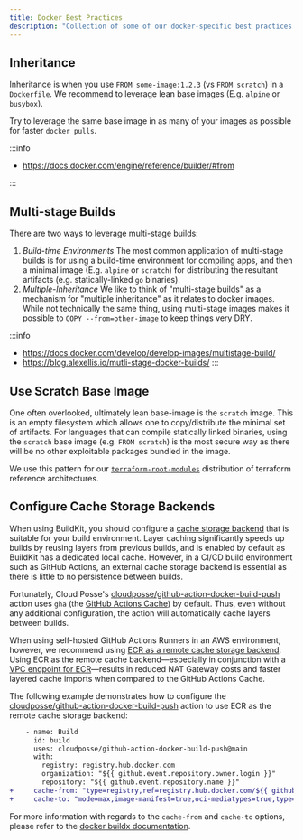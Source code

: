 ```yaml
---
title: Docker Best Practices
description: "Collection of some of our docker-specific best practices."
---
```


## Inheritance

Inheritance is when you use `FROM some-image:1.2.3` (vs `FROM scratch`) in a `Dockerfile`. We recommend to leverage lean base images (E.g. `alpine` or `busybox`).

Try to leverage the same base image in as many of your images as possible for faster `docker pulls`.

:::info

- https://docs.docker.com/engine/reference/builder/#from

:::

## Multi-stage Builds

There are two ways to leverage multi-stage builds:

1. *Build-time Environments* The most common application of multi-stage builds is for using a build-time environment for compiling apps, and then a minimal image (E.g. `alpine` or `scratch`) for distributing the resultant artifacts (e.g. statically-linked `go` binaries).
2. *Multiple-Inheritance* We like to think of "multi-stage builds" as a mechanism for "multiple inheritance" as it relates to docker images. While not technically the same thing, using multi-stage images makes it possible to `COPY --from=other-image` to keep things very DRY.

:::info
- https://docs.docker.com/develop/develop-images/multistage-build/
- https://blog.alexellis.io/mutli-stage-docker-builds/
:::

## Use Scratch Base Image

One often overlooked, ultimately lean base-image is the `scratch` image. This is an empty filesystem which allows one to copy/distribute the minimal set of artifacts. For languages that can compile statically linked binaries, using the `scratch` base image (e.g. `FROM scratch`) is the most secure way as there will be no other exploitable packages bundled in the image.

We use this pattern for our [`terraform-root-modules`](https://github.com/cloudposse/terraform-root-modules) distribution of terraform reference architectures.

## Configure Cache Storage Backends

When using BuildKit, you should configure a [cache storage backend](https://docs.docker.com/build/cache/backends/) that is suitable for your build environment. Layer caching significantly speeds up builds by reusing layers from previous builds, and is enabled by default as BuildKit has a dedicated local cache. However, in a CI/CD build environment such as GitHub Actions, an external cache storage backend is essential as there is little to no persistence between builds.

Fortunately, Cloud Posse's [cloudposse/github-action-docker-build-push](https://github.com/cloudposse/github-action-docker-build-push) action uses `gha` (the [GitHub Actions Cache](https://docs.github.com/en/rest/actions/cache)) by default. Thus, even without any additional configuration, the action will automatically cache layers between builds.

When using self-hosted GitHub Actions Runners in an AWS environment, however, we recommend using [ECR as a remote cache storage backend](https://aws.amazon.com/blogs/containers/announcing-remote-cache-support-in-amazon-ecr-for-buildkit-clients/). Using ECR as the remote cache backend—especially in conjunction with a [VPC endpoint for ECR](https://docs.aws.amazon.com/AmazonECR/latest/userguide/vpc-endpoints.html)—results in reduced NAT Gateway costs and faster layered cache imports when compared to the GitHub Actions Cache.

The following example demonstrates how to configure the [cloudposse/github-action-docker-build-push](https://github.com/cloudposse/github-action-docker-build-push) action to use ECR as the remote cache storage backend:

```diff
    - name: Build
      id: build
      uses: cloudposse/github-action-docker-build-push@main
      with:
        registry: registry.hub.docker.com
        organization: "${{ github.event.repository.owner.login }}"
        repository: "${{ github.event.repository.name }}"
+     cache-from: "type=registry,ref=registry.hub.docker.com/${{ github.event.repository.owner.login }}/${{ github.event.repository.name }}:cache"
+     cache-to: "mode=max,image-manifest=true,oci-mediatypes=true,type=registry,ref=registry.hub.docker.com/${{ github.event.repository.owner.login }}/${{ github.event.repository.name }}:cache"
```

For more information with regards to the `cache-from` and `cache-to` options, please refer to the [docker buildx documentation](https://docs.docker.com/reference/cli/docker/buildx/build/#options).
